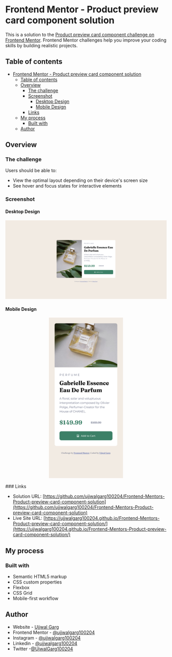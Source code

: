 # Frontend Mentor - Product preview card component solution

This is a solution to the [Product preview card component challenge on Frontend Mentor](https://www.frontendmentor.io/challenges/product-preview-card-component-GO7UmttRfa). Frontend Mentor challenges help you improve your coding skills by building realistic projects.

## Table of contents

-   [Frontend Mentor - Product preview card component solution](#frontend-mentor---product-preview-card-component-solution)
    -   [Table of contents](#table-of-contents)
    -   [Overview](#overview)
        -   [The challenge](#the-challenge)
        -   [Screenshot](#screenshot)
            -   [Desktop Design](#desktop-design)
            -   [Mobile Design](#mobile-design)
        -   [Links](#links)
    -   [My process](#my-process)
        -   [Built with](#built-with)
    -   [Author](#author)

## Overview

### The challenge

Users should be able to:

-   View the optimal layout depending on their device's screen size
-   See hover and focus states for interactive elements

### Screenshot

#### Desktop Design

<p align="center">
  <img src="./screenshots/desktop view.png" alt="desktop" width="600"  />
</p>

#### Mobile Design

<p align="center">
	<img src="./screenshots/mobile view.png" alt="mobile" height="500" /> 
</p>
### Links

-   Solution URL: [https://github.com/ujjwalgarg100204/Frontend-Mentors-Product-preview-card-component-solution](https://github.com/ujjwalgarg100204/Frontend-Mentors-Product-preview-card-component-solution)
-   Live Site URL: [https://ujjwalgarg100204.github.io/Frontend-Mentors-Product-preview-card-component-solution/](https://ujjwalgarg100204.github.io/Frontend-Mentors-Product-preview-card-component-solution/)

## My process

### Built with

-   Semantic HTML5 markup
-   CSS custom properties
-   Flexbox
-   CSS Grid
-   Mobile-first workflow

## Author

-   Website - [Ujjwal Garg](https://github.com/ujjwalgarg100204)
-   Frontend Mentor - [@ujjwalgarg100204](https://www.frontendmentor.io/profile/ujjwalgarg100204)
-   Instagram - [@ujjwalgarg100204](https://www.instagram.com/ujjwalgarg100204/)
-   Linkedin - [@ujjwalgarg100204](https://www.linkedin.com/in/ujjwal-garg-3a5639243/)
-   Twitter -[@UjwalGarg100204](https://twitter.com/UjwalGarg100204)
